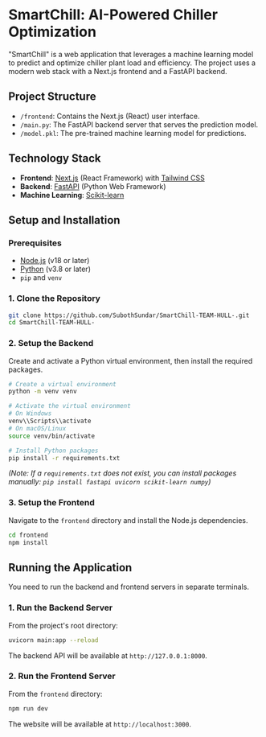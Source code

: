 # SmartChill: AI-Powered Chiller Optimization

"SmartChill" is a web application that leverages a machine learning model to predict and optimize chiller plant load and efficiency. The project uses a modern web stack with a Next.js frontend and a FastAPI backend.

## Project Structure

-   `/frontend`: Contains the Next.js (React) user interface.
-   `/main.py`: The FastAPI backend server that serves the prediction model.
-   `/model.pkl`: The pre-trained machine learning model for predictions.

## Technology Stack

-   **Frontend**: [Next.js](https://nextjs.org/) (React Framework) with [Tailwind CSS](https://tailwindcss.com/)
-   **Backend**: [FastAPI](https://fastapi.tiangolo.com/) (Python Web Framework)
-   **Machine Learning**: [Scikit-learn](https://scikit-learn.org/)

## Setup and Installation

### Prerequisites

-   [Node.js](https://nodejs.org/) (v18 or later)
-   [Python](https://www.python.org/) (v3.8 or later)
-   `pip` and `venv`

### 1. Clone the Repository

```bash
git clone https://github.com/SubothSundar/SmartChill-TEAM-HULL-.git
cd SmartChill-TEAM-HULL-
```

### 2. Setup the Backend

Create and activate a Python virtual environment, then install the required packages.

```bash
# Create a virtual environment
python -m venv venv

# Activate the virtual environment
# On Windows
venv\\Scripts\\activate
# On macOS/Linux
source venv/bin/activate

# Install Python packages
pip install -r requirements.txt
```

*(Note: If a `requirements.txt` does not exist, you can install packages manually: `pip install fastapi uvicorn scikit-learn numpy`)*

### 3. Setup the Frontend

Navigate to the `frontend` directory and install the Node.js dependencies.

```bash
cd frontend
npm install
```

## Running the Application

You need to run the backend and frontend servers in separate terminals.

### 1. Run the Backend Server

From the project's root directory:

```bash
uvicorn main:app --reload
```

The backend API will be available at `http://127.0.0.1:8000`.

### 2. Run the Frontend Server

From the `frontend` directory:

```bash
npm run dev
```

The website will be available at `http://localhost:3000`.
